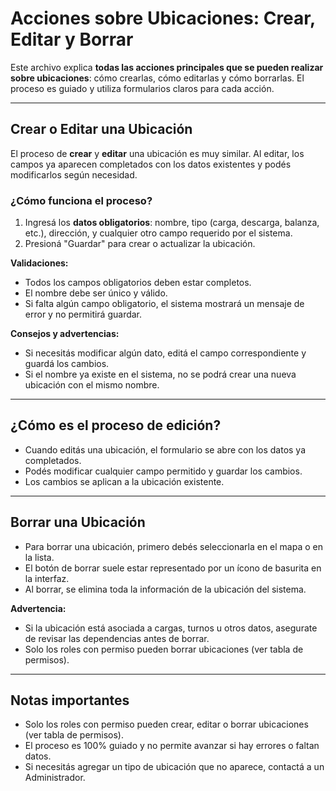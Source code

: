 # Acciones sobre Ubicaciones: Crear, Editar y Borrar

Este archivo explica **todas las acciones principales que se pueden realizar sobre ubicaciones**: cómo crearlas, cómo editarlas y cómo borrarlas. El proceso es guiado y utiliza formularios claros para cada acción.

---

## Crear o Editar una Ubicación

El proceso de **crear** y **editar** una ubicación es muy similar. Al editar, los campos ya aparecen completados con los datos existentes y podés modificarlos según necesidad.

### ¿Cómo funciona el proceso?

1. Ingresá los **datos obligatorios**: nombre, tipo (carga, descarga, balanza, etc.), dirección, y cualquier otro campo requerido por el sistema.
2. Presioná "Guardar" para crear o actualizar la ubicación.

**Validaciones:**
- Todos los campos obligatorios deben estar completos.
- El nombre debe ser único y válido.
- Si falta algún campo obligatorio, el sistema mostrará un mensaje de error y no permitirá guardar.

**Consejos y advertencias:**
- Si necesitás modificar algún dato, editá el campo correspondiente y guardá los cambios.
- Si el nombre ya existe en el sistema, no se podrá crear una nueva ubicación con el mismo nombre.

---

## ¿Cómo es el proceso de edición?
- Cuando editás una ubicación, el formulario se abre con los datos ya completados.
- Podés modificar cualquier campo permitido y guardar los cambios.
- Los cambios se aplican a la ubicación existente.

---

## Borrar una Ubicación

- Para borrar una ubicación, primero debés seleccionarla en el mapa o en la lista.
- El botón de borrar suele estar representado por un ícono de basurita en la interfaz.
- Al borrar, se elimina toda la información de la ubicación del sistema.

**Advertencia:**
- Si la ubicación está asociada a cargas, turnos u otros datos, asegurate de revisar las dependencias antes de borrar.
- Solo los roles con permiso pueden borrar ubicaciones (ver tabla de permisos).

---

## Notas importantes
- Solo los roles con permiso pueden crear, editar o borrar ubicaciones (ver tabla de permisos).
- El proceso es 100% guiado y no permite avanzar si hay errores o faltan datos.
- Si necesitás agregar un tipo de ubicación que no aparece, contactá a un Administrador. 